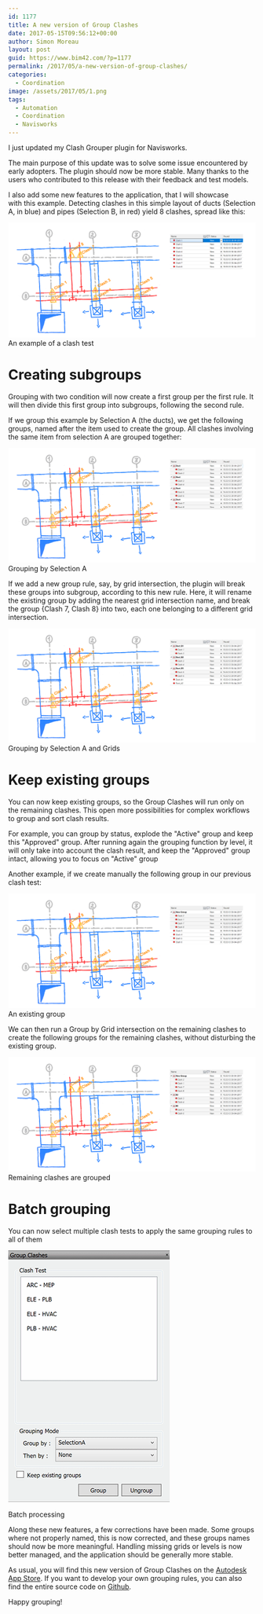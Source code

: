 ```yaml
---
id: 1177
title: A new version of Group Clashes
date: 2017-05-15T09:56:12+00:00
author: Simon Moreau
layout: post
guid: https://www.bim42.com/?p=1177
permalink: /2017/05/a-new-version-of-group-clashes/
categories:
  - Coordination
image: /assets/2017/05/1.png
tags:
  - Automation
  - Coordination
  - Navisworks
---
```

I just updated my Clash Grouper plugin for Navisworks.

The main purpose of this update was to solve some issue encountered by early adopters. The plugin should now be more stable. Many thanks to the users who contributed to this release with their feedback and test models.

I also add some new features to the application, that I will showcase with this example. Detecting clashes in this simple layout of ducts (Selection A, in blue) and pipes (Selection B, in red) yield 8 clashes, spread like this:

![1](/assets/2017/05/1.png)
An example of a clash test

# Creating subgroups

Grouping with two condition will now create a first group per the first rule. It will then divide this first group into subgroups, following the second rule.

If we group this example by Selection A (the ducts), we get the following groups, named after the item used to create the group. All clashes involving the same item from selection A are grouped together:

![2](/assets/2017/05/2.png)
Grouping by Selection A

If we add a new group rule, say, by grid intersection, the plugin will break these groups into subgroup, according to this new rule. Here, it will rename the existing group by adding the nearest grid intersection name, and break the group {Clash 7, Clash 8} into two, each one belonging to a different grid intersection.

![3](/assets/2017/05/3.png)
Grouping by Selection A and Grids

# Keep existing groups

You can now keep existing groups, so the Group Clashes will run only on the remaining clashes. This open more possibilities for complex workflows to group and sort clash results.

For example, you can group by status, explode the "Active" group and keep this "Approved" group. After running again the grouping function by level, it will only take into account the clash result, and keep the "Approved" group intact, allowing you to focus on "Active" group

Another example, if we create manually the following group in our previous clash test:

![4](/assets/2017/05/4.png)
An existing group

We can then run a Group by Grid intersection on the remaining clashes to create the following groups for the remaining clashes, without disturbing the existing group.

![5](/assets/2017/05/5.png)
Remaining clashes are grouped

# Batch grouping

You can now select multiple clash tests to apply the same grouping rules to all of them

![Batch](/assets/2017/05/Batch.gif)

Batch processing

Along these new features, a few corrections have been made. Some groups where not properly named, this is now corrected, and these groups names should now be more meaningful. Handling missing grids or levels is now better managed, and the application should be generally more stable.

As usual, you will find this new version of Group Clashes on the [Autodesk App Store](https://apps.autodesk.com/NAVIS/en/Detail/Index?id=7544208847822212204&appLang=en&os=Win64). If you want to develop your own grouping rules, you can also find the entire source code on [Github](https://github.com/simonmoreau/GroupClashes).

Happy grouping!